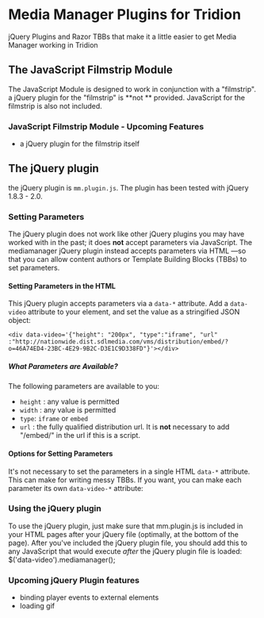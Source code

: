 # Media Manager Plugins for Tridion

jQuery Plugins and Razor TBBs that make it a little easier to get Media Manager working in Tridion


## The JavaScript Filmstrip Module

The JavaScript Module is designed to work in conjunction with a "filmstrip". a jQuery plugin for the "filmstrip" is **not ** provided. JavaScript for the filmstrip is also not included.

### JavaScript Filmstrip Module - Upcoming Features
+ a jQuery plugin for the filmstrip itself 

## The jQuery plugin

the jQuery plugin is  `mm.plugin.js`. The plugin has been tested with jQuery 1.8.3 - 2.0. 

### Setting Parameters

The jQuery plugin does not work like other jQuery plugins you may have worked with in the past; it does **not** accept parameters via JavaScript. The mediamanager jQuery plugin instead accepts parameters via HTML &mdash;so that you can allow content authors or Template Building Blocks (TBBs) to set parameters. 

#### Setting Parameters in the HTML

This jQuery plugin accepts parameters via a `data-*` attribute. Add a `data-video` attribute to your element, and set the value as a stringified JSON object: 
    
    <div data-video='{"height": "200px", "type":"iframe", "url" :"http://nationwide.dist.sdlmedia.com/vms/distribution/embed/?o=46A74ED4-23BC-4E29-9B2C-D3E1C9D338FD"}'></div>


##### What Parameters are Available?

The following parameters are available to you:

+  `height` : any value is permitted 
+  `width` : any value is permitted
+  `type`: `iframe` or `embed`
+  `url` : the fully qualified distribution url. It is **not** necessary to add "/embed/" in the url if this is a script. 

#### Options for Setting Parameters

It's not necessary to set the parameters in a single HTML `data-*` attribute. This can make for writing messy TBBs. If you want, you can make each parameter its own `data-video-*`  attribute: 
    <div data-video='{"height": "150px", "width":"250px"}' data-video-type='{"type":"embed"}' data-video-url='{"url":"http://nationwide.dist.sdlmedia.com/vms/distribution/embed/?o=46A74ED4-23BC-4E29-9B2C-D3E1C9D338FD"}'></div>

### Using the jQuery plugin
To use the jQuery plugin, just make sure that mm.plugin.js is included in your HTML pages after your jQuery file (optimally, at the bottom of the page). After you've included the jQuery plugin file, you should add this to any JavaScript that would execute *after* the jQuery plugin file is loaded: 
    $('data-video').mediamanager();


### Upcoming jQuery Plugin features

+ binding player events to external elements
+ loading gif

